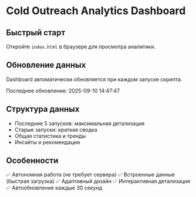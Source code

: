 # Cold Outreach Analytics Dashboard

## Быстрый старт
Откройте `index.html` в браузере для просмотра аналитики.

## Обновление данных
Dashboard автоматически обновляется при каждом запуске скрипта.

Последнее обновление: 2025-09-10 14:47:47

## Структура данных
- Последние 5 запусков: максимальная детализация
- Старые запуски: краткая сводка  
- Общая статистика и тренды
- Инсайты и рекомендации

## Особенности
✅ Автономная работа (не требует сервера)
✅ Встроенные данные (быстрая загрузка)
✅ Адаптивный дизайн
✅ Интерактивная детализация
✅ Автообновление каждые 30 секунд
